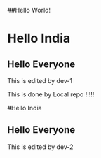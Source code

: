 ##Hello World!

# Hello India
## Hello Everyone

This is edited by dev-1

This is done by Local repo !!!!!

#Hello India
## Hello Everyone
This is edited by dev-2

